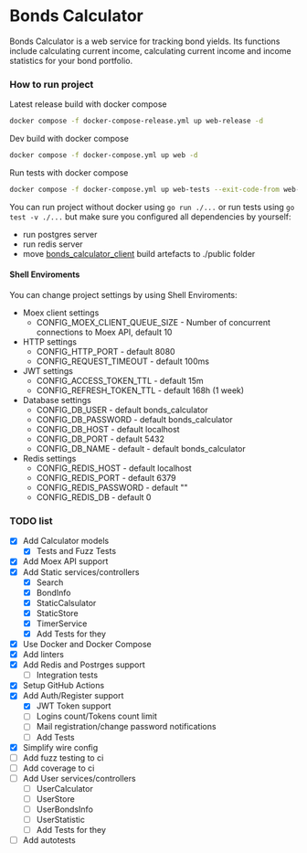 # Bonds Calculator
Bonds Calculator is a web service for tracking bond yields.
Its functions include calculating current income, calculating current income and income statistics for your bond portfolio.

### How to run project
Latest release build with docker compose
```sh
docker compose -f docker-compose-release.yml up web-release -d
```

Dev build with docker compose
```sh
docker compose -f docker-compose.yml up web -d
```

Run tests with docker compose
```sh
docker compose -f docker-compose.yml up web-tests --exit-code-from web-tests
```

You can run project without docker using `go run ./...` or run tests using `go test -v ./...` but make sure you configured all dependencies by yourself:
- run postgres server
- run redis server
- move [bonds_calculator_client](https://github.com/Wanket/bonds_calculator_client) build artefacts to ./public folder

#### Shell Enviroments

You can change project settings by using Shell Enviroments:
- Moex client settings
  - CONFIG_MOEX_CLIENT_QUEUE_SIZE - Number of concurrent connections to Moex API, default 10
- HTTP settings
  -	CONFIG_HTTP_PORT - default 8080
  -	CONFIG_REQUEST_TIMEOUT - default 100ms
- JWT settings
  - CONFIG_ACCESS_TOKEN_TTL - default 15m
  - CONFIG_REFRESH_TOKEN_TTL - default 168h (1 week)
- Database settings
  -	CONFIG_DB_USER - default bonds_calculator
  -	CONFIG_DB_PASSWORD - default bonds_calculator
  -	CONFIG_DB_HOST - default localhost
  -	CONFIG_DB_PORT - default 5432
  -	CONFIG_DB_NAME - default - default bonds_calculator
- Redis settings
  -	CONFIG_REDIS_HOST - default localhost 
  -	CONFIG_REDIS_PORT - default 6379
  -	CONFIG_REDIS_PASSWORD - default ""
  -	CONFIG_REDIS_DB - default 0

### TODO list
- [x] Add Calculator models
  - [x] Tests and Fuzz Tests
- [x] Add Moex API support
- [x] Add Static services/controllers
  - [x] Search
  - [x] BondInfo
  - [x] StaticCalsulator
  - [x] StaticStore
  - [x] TimerService
  - [x] Add Tests for they
- [x] Use Docker and Docker Compose
- [x] Add linters
- [x] Add Redis and Postrges support
  - [ ] Integration tests
- [x] Setup GitHub Actions
- [x] Add Auth/Register support
  - [x] JWT Token support
  - [ ] Logins count/Tokens count limit
  - [ ] Mail registration/change password notifications
  - [ ] Add Tests
- [x] Simplify wire config
- [ ] Add fuzz testing to ci
- [ ] Add coverage to ci
- [ ] Add User services/controllers
  - [ ] UserCalculator
  - [ ] UserStore
  - [ ] UserBondsInfo
  - [ ] UserStatistic
  - [ ] Add Tests for they
- [ ] Add autotests
